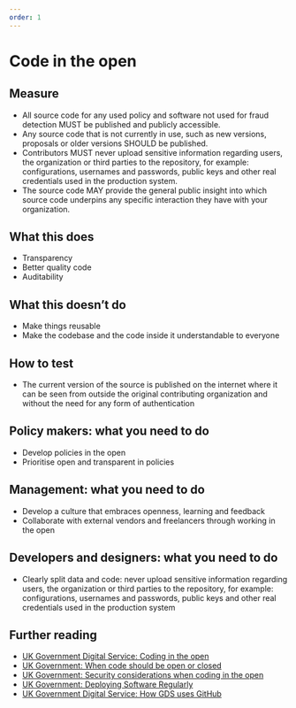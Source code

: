 ```yaml
---
order: 1
---
```


# Code in the open

## Measure

* All source code for any used policy and software not used for fraud detection MUST be published and publicly accessible.
* Any source code that is not currently in use, such as new versions, proposals or older versions SHOULD be published.
* Contributors MUST never upload sensitive information regarding users, the organization or third parties to the repository, for example: configurations, usernames and passwords, public keys and other real credentials used in the production system.
* The source code MAY provide the general public insight into which source code underpins any specific interaction they have with your organization.

## What this does

* Transparency
* Better quality code
* Auditability

## What this doesn’t do

* Make things reusable
* Make the codebase and the code inside it understandable to everyone

## How to test

* The current version of the source is published on the internet where it can be seen from outside the original contributing organization and without the need for any form of authentication

## Policy makers: what you need to do

* Develop policies in the open
* Prioritise open and transparent in policies

## Management: what you need to do

* Develop a culture that embraces openness, learning and feedback
* Collaborate with external vendors and freelancers through working in the open

## Developers and designers: what you need to do

* Clearly split data and code: never upload sensitive information regarding users, the organization or third parties to the repository, for example: configurations, usernames and passwords, public keys and other real credentials used in the production system

## Further reading

* [UK Government Digital Service: Coding in the open](https://gds.blog.gov.uk/2012/10/12/coding-in-the-open/)
* [UK Government: When code should be open or closed](https://www.gov.uk/government/publications/open-source-guidance/when-code-should-be-open-or-closed)
* [UK Government: Security considerations when coding in the open](https://www.gov.uk/government/publications/open-source-guidance/security-considerations-when-coding-in-the-open)
* [UK Government: Deploying Software Regularly](https://www.gov.uk/service-manual/technology/deploying-software-regularly)
* [UK Government Digital Service: How GDS uses GitHub](https://gdstechnology.blog.gov.uk/2014/01/27/how-we-use-github/)
